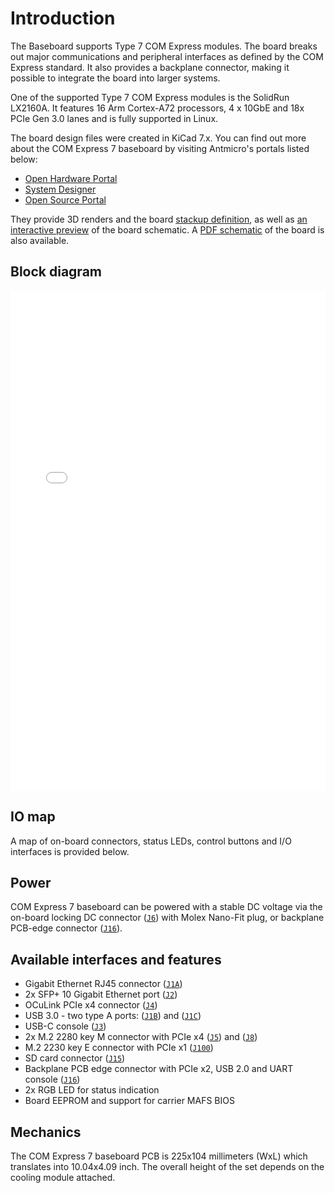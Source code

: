 # Introduction

The Baseboard supports Type 7 COM Express modules. The board breaks out major communications and peripheral interfaces as defined by the COM Express standard. It also provides a backplane connector, making it possible to integrate the board into larger systems. 

One of the supported Type 7 COM Express modules is the SolidRun LX2160A. It features 16 Arm Cortex-A72 processors, 4 x 10GbE and 18x PCIe Gen 3.0 lanes and is fully supported in Linux.

The board design files were created in KiCad 7.x.
You can find out more about the COM Express 7 baseboard by visiting Antmicro's portals listed below:

* [Open Hardware Portal](https://openhardware.antmicro.com/boards/com-express-7-baseboard/)
* [System Designer](https://designer.antmicro.com/hardware/devices/com_express_7_baseboard_with_lx2160a)
* [Open Source Portal](https://opensource.antmicro.com/projects/com-express-7-baseboard/)
 
They provide 3D renders and the board [stackup definition](https://openhardware.antmicro.com/boards/com-express-7-baseboard/?view=top-ortho&tab=stackup), as well as [an interactive preview](https://openhardware.antmicro.com/boards/com-express-7-baseboard/?view=top-ortho&amp%3Btab=stackup&tab=preview) of the board schematic.
A [PDF schematic](../com-express-7-baseboard-schematic.pdf) of the board is also available.

## Block diagram

<iframe src="_static/COM_Express_baseboard_VSD_graph.html" style="border:0px" height="800px" width="100%" title="COM Express 7 baseboard graph"></iframe>

## IO map 

A map of on-board connectors, status LEDs, control buttons and I/O interfaces is provided below.

## Power
 
COM Express 7 baseboard can be powered with a stable DC voltage via the on-board locking DC connector ([`J6`](#J6)) with Molex Nano-Fit plug, or backplane PCB-edge connector ([`J16`](#J16)). 

## Available interfaces and features

- Gigabit Ethernet RJ45 connector ([`J1A`](#J1))
- 2x SFP+ 10 Gigabit Ethernet port ([`J2`](#J2))
- OCuLink PCIe x4 connector ([`J4`](#J4)) 
- USB 3.0 - two type A ports: ([`J1B`](#J1)) and ([`J1C`](#J1))
- USB-C console ([`J3`](#J3))
- 2x M.2 2280 key M connector with PCIe x4 ([`J5`](#J5)) and ([`J8`](#J8))
- M.2 2230 key E connector with PCIe x1 ([`J100`](#J100))
- SD card connector ([`J15`](#J15))
- Backplane PCB edge connector with PCIe x2, USB 2.0 and UART console ([`J16`](#J16))
- 2x RGB LED for status indication
- Board EEPROM and support for carrier MAFS BIOS

## Mechanics

The COM Express 7 baseboard PCB is 225x104 millimeters (WxL) which translates into 10.04x4.09 inch.
The overall height of the set depends on the cooling module attached.
